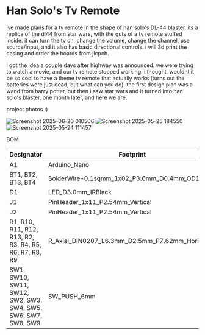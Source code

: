 # Han Solo's Tv Remote

ive made plans for a tv remote in the shape of han solo's DL-44 blaster. its a replica of the dl44 from star wars, with the guts of a tv remote stuffed inside. it can turn the tv on, change the volume, change the channel, use source/input, and it also has basic directional controls. i will 3d print the casing and order the boards from jlcpcb. 

i got the idea a couple days after highway was announced. we were trying to watch a movie, and our tv remote stopped working. i thought, wouldnt it be so cool to have a theme tv remote that actually works (turns out the batteries were just dead, but what can you do). the first design plan was a wand from harry potter, but then i saw star wars and it turned into han solo's blaster. one month later, and here we are.

project photos :)

![Screenshot 2025-06-20 010506](https://github.com/user-attachments/assets/e7ccb0ef-995f-4340-aab0-24641076a3f2)
![Screenshot 2025-05-25 184550](https://github.com/user-attachments/assets/032af1c7-7dbb-4f2f-b999-609e1e6c37f5)
![Screenshot 2025-05-24 111457](https://github.com/user-attachments/assets/bc6e6a77-99ec-4360-ab8b-aaeec6402e78)

BOM

| Designator | Footprint                          | Quantity | Value           |
|------------|------------------------------------|----------|-----------------|
| A1         | Arduino_Nano                       | 1        | Arduino_Nano_v2.x |
| BT1, BT2, BT3, BT4 | SolderWire-0.1sqmm_1x02_P3.6mm_D0.4mm_OD1mm | 4 | Battery_Cell |
| D1         | LED_D3.0mm_IRBlack                 | 1        | IR204A          |
| J1         | PinHeader_1x11_P2.54mm_Vertical    | 1        | Conn_01x11_Socket |
| J2         | PinHeader_1x11_P2.54mm_Vertical    | 1        | Conn_01x11_Pin  |
| R1, R10, R11, R12, R13, R2, R3, R4, R5, R6, R7, R8, R9 | R_Axial_DIN0207_L6.3mm_D2.5mm_P7.62mm_Horizontal | 13 | R |
| SW1, SW10, SW11, SW12, SW2, SW3, SW4, SW5, SW6, SW7, SW8, SW9 | SW_PUSH_6mm | 12 | SW_PUSH |
